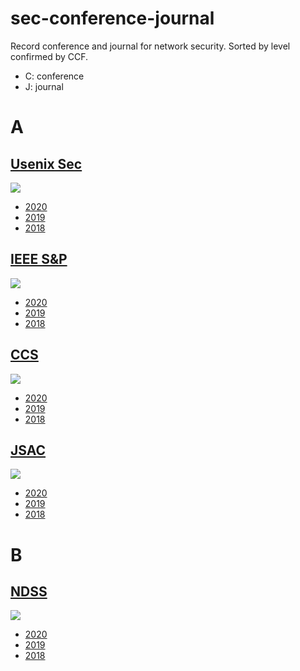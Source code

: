 # sec-conference-journal
Record conference and journal for network security. Sorted by level confirmed by CCF. 

- C: conference
- J: journal

# A

## [Usenix Sec](https://www.usenix.org/conference)
![](https://img.shields.io/badge/category-conference-yellowgreen)

- [2020](https://www.usenix.org/conference/usenixsecurity20/technical-sessions)
- [2019](https://www.usenix.org/conference/usenixsecurity19/technical-sessions)
- [2018](https://www.usenix.org/conference/usenixsecurity18/technical-sessions)

## [IEEE S&P](https://www.ieee-security.org/)
![](https://img.shields.io/badge/category-conference-yellowgreen)

- [2020](https://www.ieee-security.org/TC/SP2020/program-papers.html)
- [2019](https://www.ieee-security.org/TC/SP2019/program-papers.html)
- [2018](https://www.ieee-security.org/TC/SP2018/program-papers.html)

## [CCS](https://www.sigsac.org/ccs)
![](https://img.shields.io/badge/category-conference-yellowgreen)

- [2020](https://www.sigsac.org/ccs/CCS2020/proceedings.html)
- [2019](https://sigsac.org/ccs/CCS2019/index.php/proceedings/)
- [2018](https://dl.acm.org/doi/proceedings/10.1145/3243734)


## [JSAC](https://dblp.uni-trier.de/db/journals/jsac/index.html)
![](https://img.shields.io/badge/category-jounal-orange)
- [2020](https://dblp.uni-trier.de/db/journals/jsac/jsac38.html)
- [2019](https://dblp.uni-trier.de/db/journals/jsac/jsac37.html)
- [2018](https://dblp.uni-trier.de/db/journals/jsac/jsac36.html)

# B

## [NDSS](https://www.ndss-symposium.org/ndss-program/)
![](https://img.shields.io/badge/category-conference-yellowgreen)

- [2020](https://www.ndss-symposium.org/ndss-program/2020-program/)
- [2019](https://www.ndss-symposium.org/ndss-program/ndss-symposium-2019-program/)
- [2018](https://www.ndss-symposium.org/ndss2018/programme/)



